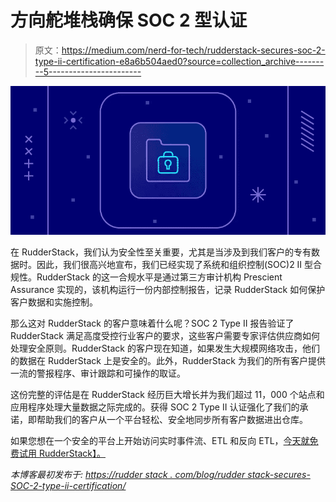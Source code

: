 # 方向舵堆栈确保 SOC 2 型认证

> 原文：<https://medium.com/nerd-for-tech/rudderstack-secures-soc-2-type-ii-certification-e8a6b504aed0?source=collection_archive---------5----------------------->

![](img/37ee28b72a28f668f0de1d07ae3eb76a.png)

在 RudderStack，我们认为安全性至关重要，尤其是当涉及到我们客户的专有数据时。因此，我们很高兴地宣布，我们已经实现了系统和组织控制(SOC)2 II 型合规性。RudderStack 的这一合规水平是通过第三方审计机构 Prescient Assurance 实现的，该机构运行一份内部控制报告，记录 RudderStack 如何保护客户数据和实施控制。

那么这对 RudderStack 的客户意味着什么呢？SOC 2 Type II 报告验证了 RudderStack 满足高度受控行业客户的要求，这些客户需要专家评估供应商如何处理安全原则。RudderStack 的客户现在知道，如果发生大规模网络攻击，他们的数据在 RudderStack 上是安全的。此外，RudderStack 为我们的所有客户提供一流的警报程序、审计跟踪和可操作的取证。

这份完整的评估是在 RudderStack 经历巨大增长并为我们超过 11，000 个站点和应用程序处理大量数据之际完成的。获得 SOC 2 Type II 认证强化了我们的承诺，即帮助我们的客户从一个平台轻松、安全地同步所有客户数据进出仓库。

如果您想在一个安全的平台上开始访问实时事件流、ETL 和反向 ETL，[今天就免费试用 RudderStack】。](https://app.rudderstack.com/signup?type=freetrial)

*本博客最初发布于:* [*https://rudder stack . com/blog/rudder stack-secures-SOC-2-type-ii-certification/*](https://rudderstack.com/blog/rudderstack-secures-soc-2-type-ii-certification/)